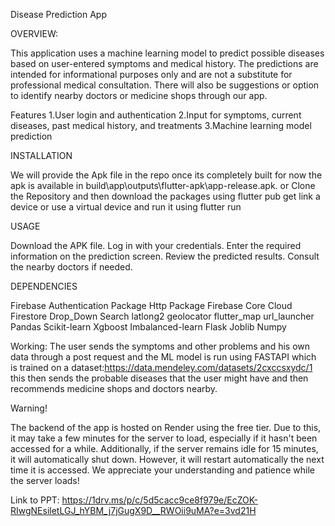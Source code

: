 Disease Prediction App

OVERVIEW:

This application uses a machine learning model to predict possible diseases based on user-entered symptoms and medical history. The predictions are intended for informational purposes only and are not a substitute for professional medical consultation. There will also be suggestions or option to identify nearby doctors or medicine shops through our app.



Features
1.User login and authentication
2.Input for symptoms, current diseases, past medical history, and treatments
3.Machine learning model prediction


INSTALLATION

We will provide the Apk file in the repo once its completely built for now the apk is available in build\app\outputs\flutter-apk\app-release.apk.
or
Clone the Repository and then download the packages using 
flutter pub get
link a device or use a virtual device and run it using 
flutter run


USAGE

Download the APK file.
Log in with your credentials.
Enter the required information on the prediction screen.
Review the predicted results.
Consult the nearby doctors if needed.

DEPENDENCIES

Firebase Authentication Package
Http Package 
Firebase Core 
Cloud Firestore
Drop_Down Search
latlong2
geolocator
flutter_map
url_launcher
Pandas 
Scikit-learn 
Xgboost 
Imbalanced-learn
Flask 
Joblib 
Numpy 

Working:
The user sends the symptoms and other problems and his own data through a post request and the ML model is run using FASTAPI which is trained on a dataset:https://data.mendeley.com/datasets/2cxccsxydc/1
this then sends the probable diseases that the user might have and then recommends medicine shops and doctors nearby.

Warning!

The backend of the app is hosted on Render using the free tier. Due to this, it may take a few minutes for the server to load, especially if it hasn't been accessed for a while. Additionally, if the server remains idle for 15 minutes, it will automatically shut down. However, it will restart automatically the next time it is accessed. We appreciate your understanding and patience while the server loads!

Link to PPT: https://1drv.ms/p/c/5d5cacc9ce8f979e/EcZOK-RIwgNEsiletLGJ_hYBM_j7jGugX9D__RWOii9uMA?e=3vd21H
